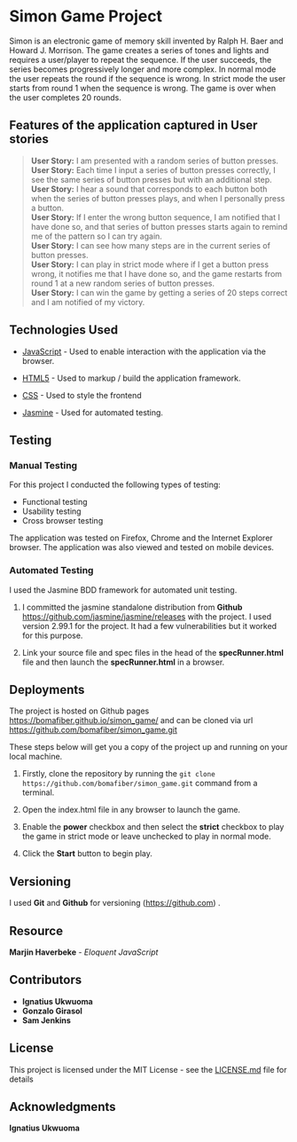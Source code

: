 # Simon Game Project

Simon is an electronic game of memory skill invented by Ralph H. Baer and Howard J. Morrison.
The game creates a series of tones and lights and requires a user/player to repeat the sequence.
If the user succeeds, the series becomes progressively longer and more complex. In normal mode the user repeats the round if the sequence is wrong. In strict mode the user starts from round 1 when the sequence is wrong. The game is over when the user completes 20 rounds.


## Features of the application captured in User stories

>**User Story:** I am presented with a random series of button presses.<br>
>**User Story:** Each time I input a series of button presses correctly, I see the same series of button presses but with an additional step.<br>
>**User Story:** I hear a sound that corresponds to each button both when the series of button presses plays, and when I personally press a button.<br>
>**User Story:** If I enter the wrong button sequence, I am notified that I have done so, and that series of button presses starts again to remind me of the pattern so I can try again.<br>
>**User Story:** I can see how many steps are in the current series of button presses.<br>
>**User Story:** I can play in strict mode where if I get a button press wrong, it notifies me that I have done so, and the game restarts from round 1 at a new random series of button presses.<br>
>**User Story:** I can win the game by getting a series of 20 steps correct and I am notified of my victory.<br>


## Technologies Used

* [JavaScript](https://en.wikipedia.org/wiki/JavaScript) - Used to enable interaction with the application via the browser.

* [HTML5](https://en.wikipedia.org/wiki/HTML) - Used to markup / build the application framework.

* [CSS](https://en.wikipedia.org/wiki/Cascading_Style_Sheets) - Used to style the frontend

* [Jasmine](https://github.com/jasmine/jasmine) - Used for automated testing.


## Testing

### Manual Testing

For this project I conducted the following types of testing:

* Functional testing
* Usability testing
* Cross browser testing

 The application was tested on Firefox, Chrome and the Internet Explorer browser. The application was also viewed and tested on mobile devices.

### Automated Testing  

I used the Jasmine BDD framework for automated unit testing.

 1. I committed the jasmine standalone distribution from **Github** https://github.com/jasmine/jasmine/releases with the project. I used version 2.99.1 for the project. It had a few vulnerabilities but it worked for this purpose.

 2. Link your source file and spec files in the head of the **specRunner.html** file and then launch the **specRunner.html** in a browser.


## Deployments

 The project is hosted on Github pages https://bomafiber.github.io/simon_game/ and can be cloned via url https://github.com/bomafiber/simon_game.git

 These steps below will get you a copy of the project up and running on your local machine.

 1. Firstly, clone the repository by running the ```git clone https://github.com/bomafiber/simon_game.git``` command from a terminal.

 2. Open the index.html file in any browser to launch the game.

 3. Enable the **power** checkbox and then select the **strict** checkbox to play the game in strict mode or leave unchecked to play in normal mode.

 3. Click the **Start** button to begin play.

## Versioning
I used **Git** and **Github** for versioning (https://github.com) .

## Resource
 **Marjin Haverbeke** - *Eloquent JavaScript*

## Contributors
* **Ignatius Ukwuoma**<br/>
* **Gonzalo Girasol**<br/>
* **Sam Jenkins**

## License
This project is licensed under the MIT License - see the [LICENSE.md](LICENSE.md) file for details

## Acknowledgments
**Ignatius Ukwuoma**
